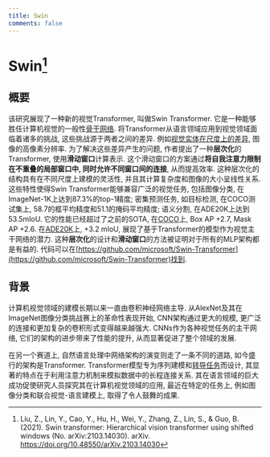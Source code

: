 ```yaml
---
title: Swin
comments: false
---
```


# Swin[^1]

## 概要

该研究展现了一种新的视觉Transformer, 叫做Swin Transformer. 它是一种能够胜任计算机视觉的一般性[骨干网络](/dicts/backbone). 将Transformer从语言领域应用到视觉领域面临着诸多的挑战, 这些挑战源于两者之间的差异. 例如[视觉实体在尺度上的差异](/dicts/large-variation-in-scale-visual-entities/), 图像的高像素分辨率. 为了解决这些差异产生的问题, 作者提出了一种**层次化**的Transformer, 使用**滑动窗口**计算表示. 这个滑动窗口的方案通过**将自我注意力限制在不重叠的局部窗口中, 同时允许不同窗口间的连接**, 从而提高效率. 这种层次化的结构具有在不同尺度上建模的灵活性, 并且其计算复杂度和图像的大小呈线性关系. 这些特性使得Swin Transformer能够兼容广泛的视觉任务, 包括图像分类, 在ImageNet-1K上达到87.3%的top-1精度; 密集预测任务, 如目标检测, 在COCO测试集上, 58.7的框平均精度和51.1的掩码平均精度; 语义分割, 在ADE20K上达到53.5mIoU. 它的性能已经超过了之前的SOTA, 在[COCO](/dicts/coco)上, Box AP +2.7, Mask AP +2.6. 在[ADE20K](/dicts/ade20k)上, +3.2 mIoU, 展现了基于Transformer的模型作为视觉主干网络的潜力. 这种**层次化**的设计和**滑动窗口**的方法被证明对于所有的MLP架构都是有益的. 代码可以在[https://github.com/microsoft/Swin-Transformer](https://github.com/microsoft/Swin-Transformer)找到.

## 背景

计算机视觉领域的建模长期以来一直由卷积神经网络主导. 从AlexNet及其在ImageNet图像分类挑战赛上的革命性表现开始, CNN架构通过更大的规模, 更广泛的连接和更加复杂的卷积形式变得越来越强大. CNNs作为各种视觉任务的主干网络, 它们的架构的进步带来了性能的提升, 从而显著促进了整个领域的发展. 

在另一个赛道上, 自然语言处理中网络架构的演变则走了一条不同的道路, 如今盛行的架构是Transformer. Transformer模型专为序列建模和[转导任务](/dicts/inductive-transductive-learning)而设计, 其显著的特点在于利用注意力机制来模拟数据中的长程连接关系. 其在语言领域的巨大成功促使研究人员探究其在计算机视觉领域的应用, 最近在特定的任务上, 例如图像分类和联合视觉-语言建模上, 取得了令人鼓舞的成果.



[^1]: Liu, Z., Lin, Y., Cao, Y., Hu, H., Wei, Y., Zhang, Z., Lin, S., & Guo, B. (2021). Swin transformer: Hierarchical vision transformer using shifted windows (No. arXiv:2103.14030). arXiv. https://doi.org/10.48550/arXiv.2103.14030
